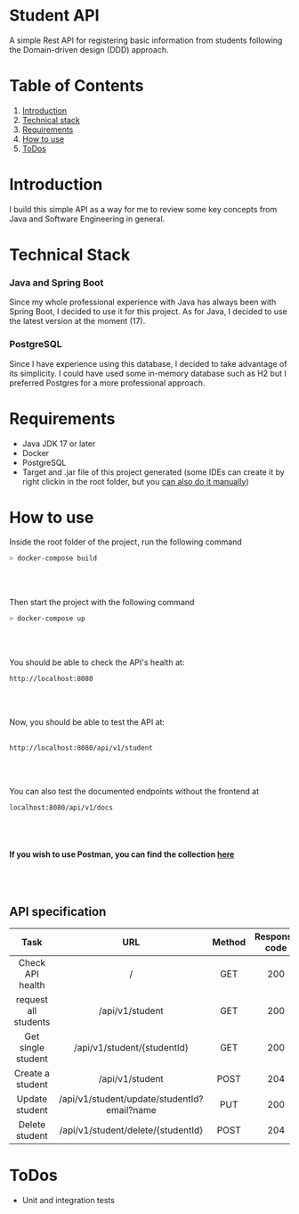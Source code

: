 # Student API

A simple Rest API for registering basic information from students following the Domain-driven design (DDD) approach.


# Table of Contents
1. [Introduction](#Introduction)
2. [Technical stack](#Technical-stack)
3. [Requirements](#Requirements)
4. [How to use](#How-to-use)
5. [ToDos](#ToDos)

# Introduction
I build this simple API as a way for me to review some key concepts from Java and Software Engineering in general. 

# Technical Stack

### Java and Spring Boot
Since my whole professional experience with Java has always been with Spring Boot, I decided to use it for this project.
As for Java, I decided to use the latest version at the moment (17).

### PostgreSQL
Since I have experience using this database, I decided to take advantage of its simplicity. 
I could have used some in-memory database such as H2 but I preferred Postgres for a more professional approach.


# Requirements
- Java JDK 17 or later
- Docker
- PostgreSQL
- Target and .jar file of this project generated (some IDEs can create it by right clickin in the root folder, but you [can also do it manually](https://docs.oracle.com/javase/tutorial/deployment/jar/build.html))

# How to use
Inside the root folder of the project, run the following command

```sh
> docker-compose build
```
<br>
<br>

Then start the project with the following command

```sh
> docker-compose up
```
<br>
<br>

You should be able to check the API's health at:

```
http://localhost:8080
```
<br>
<br>

Now, you should be able to test the API at:
<br>
<br>

```
http://localhost:8080/api/v1/student
```
<br>
<br>

You can also test the documented endpoints without the frontend at
```
localhost:8080/api/v1/docs
```
<br>
<br>

#### If you wish to use Postman, you can find the collection [here](https://github.com/exequielmoneva/java-student-api/tree/master/postman-collections)
<br>
<br>

## API specification

|         Task         |                     URL                     | Method | Response code |       Response       |
|:--------------------:|:-------------------------------------------:|:------:|:-------------:|:--------------------:|
|   Check API health   |                      /                      |  GET   |      200      |      API is up!      |
| request all students |               /api/v1/student               |  GET   |      200      | List of all students |
|  Get single student  |         /api/v1/student/{studentId}         |  GET   |      200      |       Student        |
|   Create a student   |               /api/v1/student               |  POST  |      204      |   Created student    |
|    Update student    | /api/v1/student/update/studentId?email?name |  PUT   |      200      |   Updated student    |
|    Delete student    |     /api/v1/student/delete/{studentId}      |  POST  |      204      |   Student deleted    |

# ToDos
- Unit and integration tests
